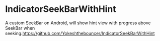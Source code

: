# IndicatorSeekBarWithHint
A custom SeekBar on Android, will show hint view with progress above SeekBar when seeking.https://github.com/Yokeshthebouncer/IndicatorSeekBarWithHint
